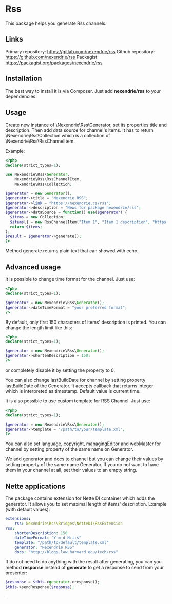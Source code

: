 Rss
===

This package helps you generate Rss channels.

Links
-----

Primary repository: https://gitlab.com/nexendrie/rss
Github repository: https://github.com/nexendrie/rss
Packagist: https://packagist.org/packages/nexendrie/rss

Installation
------------
The best way to install it is via Composer. Just add **nexendrie/rss** to your dependencies.

Usage
-----

Create new instance of \Nexendrie\Rss\Generator, set its properties title and description. Then add data source for channel's items. It has to return \Nexendrie\Rss\Collection which is a collection of \Nexendrie\Rss\RssChannelItem.

Example:

```php
<?php
declare(strict_types=1);

use Nexendrie\Rss\Generator,
    Nexendrie\Rss\RssChannelItem,
    Nexendrie\Rss\Collection;

$generator = new Generator();
$generator->title = "Nexendrie RSS";
$generator->link = "https://nexendrie.cz/rss";
$generator->description = "News for package nexendrie/rss";
$generator->dataSource = function() use($generator) {
  $items = new Collection;
  $items[] = new RssChannelItem("Item 1", "Item 1 description", "https://nexendrie.cz/item1", time());
  return $items;
};
$result = $generator->generate();
?>
```

Method generate returns plain text that can showed with echo.

Advanced usage
--------------

It is possible to change time format for the channel. Just use:

```php
<?php
declare(strict_types=1);

$generator = new Nexendrie\Rss\Generator();
$generator->dateTimeFormat = "your preferred format";
?>
```

By default, only first 150 characters of items' description is printed. You can change the length limit like this:

```php
<?php
declare(strict_types=1);

$generator = new Nexendrie\Rss\Generator();
$generator->shortenDescription = 150;
?>
```

or completely disable it by setting the property to 0.

You can also change lastBuildDate for channel by setting property lastBuildDate of the Generator. It accepts callback that returns integer which is interpreted as timestamp. Default value is current time.

It is also possible to use custom template for RSS Channel. Just use:

```php
<?php
declare(strict_types=1);

$generator = new Nexendrie\Rss\Generator();
$generator->template = "/path/to/your/template.xml";
?>
```

You can also set language, copyright, managingEditor and webMaster for channel by setting property of the same name on Generator.

We add generator and docs to channel but you can change their values by setting property of the same name Generator. If you do not want to have them in your channel at all, set their values to an empty string.

Nette applications
------------------

The package contains extension for Nette DI container which adds the generator. It allows you to set maximal length of items' description. Example (with default values):

```yaml
extensions:
    rss: Nexendrie\Rss\Bridges\NetteDI\RssExtension
rss:
    shortenDescription: 150
    dateTimeFormat: "Y-m-d H:i:s"
    template: "/path/to/default/template.xml"
    generator: "Nexendrie RSS"
    docs: "http://blogs.law.harvard.edu/tech/rss"
```

If do not need to do anything with the result after generating, you can you method **response** instead of **generate** to get a response to send from your presenter:

```php
$response = $this->generator->response();
$this->sendResponse($reponse);
```

.

